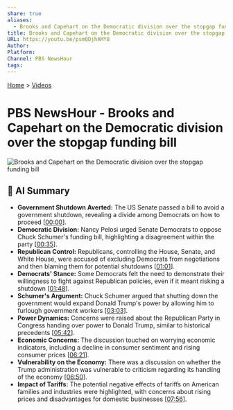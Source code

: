 ```yaml
---
share: true
aliases:
  - Brooks and Capehart on the Democratic division over the stopgap funding bill
title: Brooks and Capehart on the Democratic division over the stopgap funding bill
URL: https://youtu.be/psmQDjhAMY8
Author: 
Platform: 
Channel: PBS NewsHour
tags: 
---
```

[Home](../index.md) > [Videos](./index.md)  
# PBS NewsHour - Brooks and Capehart on the Democratic division over the stopgap funding bill  
![Brooks and Capehart on the Democratic division over the stopgap funding bill](https://youtu.be/psmQDjhAMY8)  
  
## 🤖 AI Summary  
* **Government Shutdown Averted:** The US Senate passed a bill to avoid a government shutdown, revealing a divide among Democrats on how to proceed \[[00:00](https://youtu.be/psmQDjhAMY8&t=0)\].  
* **Democratic Division:** Nancy Pelosi urged Senate Democrats to oppose Chuck Schumer's funding bill, highlighting a disagreement within the party \[[00:35](https://youtu.be/psmQDjhAMY8&t=35)\].  
* **Republican Control:** Republicans, controlling the House, Senate, and White House, were accused of excluding Democrats from negotiations and then blaming them for potential shutdowns \[[01:01](https://youtu.be/psmQDjhAMY8&t=61)\].  
* **Democrats' Stance:** Some Democrats felt the need to demonstrate their willingness to fight against Republican policies, even if it meant risking a shutdown \[[01:48](https://youtu.be/psmQDjhAMY8&t=108)\].  
* **Schumer's Argument:** Chuck Schumer argued that shutting down the government would expand Donald Trump's power by allowing him to furlough government workers \[[03:03](https://youtu.be/psmQDjhAMY8&t=183)\].  
* **Power Dynamics:** Concerns were raised about the Republican Party in Congress handing over power to Donald Trump, similar to historical precedents \[[05:42](https://youtu.be/psmQDjhAMY8&t=342)\].  
* **Economic Concerns:** The discussion touched on worrying economic indicators, including a decline in consumer sentiment and rising consumer prices \[[06:21](https://youtu.be/psmQDjhAMY8&t=381)\].  
* **Vulnerability on the Economy:** There was a discussion on whether the Trump administration was vulnerable to criticism regarding its handling of the economy \[[06:50](https://youtu.be/psmQDjhAMY8&t=410)\].  
* **Impact of Tariffs:** The potential negative effects of tariffs on American families and industries were highlighted, with concerns about rising prices and disadvantages for domestic businesses \[[07:56](https://youtu.be/psmQDjhAMY8&t=476)\].  
